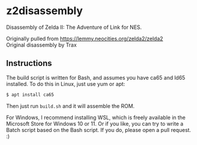 # z2disassembly
Disassembly of Zelda II: The Adventure of Link for NES.

Originally pulled from https://lemmy.neocities.org/zelda2/zelda2  
Original disassembly by Trax

## Instructions
The build script is written for Bash, and assumes you have ca65 and ld65 installed.
To do this in Linux, just use yum or apt:
```bash
$ apt install ca65
```

Then just run `build.sh` and it will assemble the ROM.

For Windows, I recommend installing WSL, which is freely available in the Microsoft Store for Windows 10 or 11.
Or if you like, you can try to write a Batch script based on the Bash script.  If you do, please open a pull request.  :)
